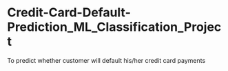 # Credit-Card-Default-Prediction_ML_Classification_Project
To predict whether customer will default his/her credit card payments
